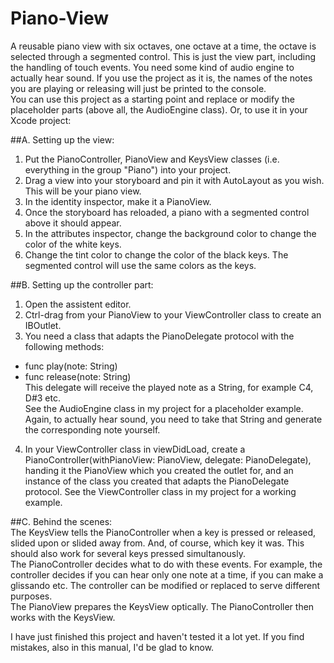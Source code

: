 # Piano-View
A reusable piano view with six octaves, one octave at a time, the octave is selected through a segmented control. This is just the view part, including the handling of touch events. You need some kind of audio engine to actually hear sound. If you use the project as it is, the names of the notes you are playing or releasing will just be printed to the console.  
You can use this project as a starting point and replace or modify the placeholder parts (above all, the AudioEngine class). Or, to use it in your Xcode project:  
  
##A. Setting up the view:  
1. Put the PianoController, PianoView and KeysView classes (i.e. everything in the group "Piano") into your project.  
2. Drag a view into your storyboard and pin it with AutoLayout as you wish. This will be your piano view.  
3. In the identity inspector, make it a PianoView.  
4. Once the storyboard has reloaded, a piano with a segmented control above it should appear.  
5. In the attributes inspector, change the background color to change the color of the white keys.  
6. Change the tint color to change the color of the black keys. The segmented control will use the same colors as the keys.  
  
##B. Setting up the controller part:  
1. Open the assistent editor.  
2. Ctrl-drag from your PianoView to your ViewController class to create an IBOutlet.  
3. You need a class that adapts the PianoDelegate protocol with the following methods:  
  - func play(note: String)  
  - func release(note: String)   
This delegate will receive the played note as a String, for example C4, D#3 etc.  
See the AudioEngine class in my project for a placeholder example.  
Again, to actually hear sound, you need to take that String and generate the corresponding note yourself.  
4. In your ViewController class in viewDidLoad, create a PianoController(withPianoView: PianoView, delegate: PianoDelegate), handing it the PianoView which you created the outlet for, and an instance of the class you created that adapts the PianoDelegate protocol. See the ViewController class in my project for a working example.  
  
##C. Behind the scenes:  
The KeysView tells the PianoController when a key is pressed or released, slided upon or slided away from. And, of course, which key it was. This should also work for several keys pressed simultanously.  
The PianoController decides what to do with these events. For example, the controller decides if you can hear only one note at a time, if you can make a glissando etc. The controller can be modified or replaced to serve different purposes.  
The PianoView prepares the KeysView optically. The PianoController then works with the KeysView.  
  
I have just finished this project and haven't tested it a lot yet. If you find mistakes, also in this manual, I'd be glad to know.  
